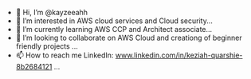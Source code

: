 - 👋 Hi, I’m @kayzeeahh
- 👀 I’m interested in AWS cloud services and Cloud security...
- 🌱 I’m currently learning AWS CCP and Architect associate...
- 💞️ I’m looking to collaborate on AWS Cloud and creationg of beginner friendly projects ...
- 📫 How to reach me LinkedIn: www.linkedin.com/in/keziah-quarshie-8b2684121 ...

<!---
kayzeeahh/kayzeeahh is a ✨ special ✨ repository because its `README.md` (this file) appears on your GitHub profile.
You can click the Preview link to take a look at your changes.
--->
